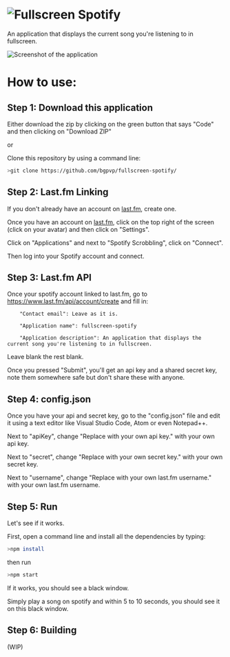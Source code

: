 # ![Fullscreen Spotify](https://raw.githubusercontent.com/bgpvp/fullscreen-spotify/main/src/logo.png)
An application that displays the current song you're listening to in fullscreen.

![Screenshot of the application](https://raw.githubusercontent.com/bgpvp/fullscreen-spotify/main/src/screenshot.jpeg)

# How to use:

## Step 1: Download this application

Either download the zip by clicking on the green button that says "Code" and then clicking on "Download ZIP"

or

Clone this repository by using a command line:

```bash
>git clone https://github.com/bgpvp/fullscreen-spotify/
```

## Step 2: Last.fm Linking

If you don't already have an account on [last.fm](https://last.fm), create one.

Once you have an account on [last.fm](https://last.fm), click on the top right of the screen (click on your avatar) and then click on "Settings".

Click on "Applications" and next to "Spotify Scrobbling", click on "Connect".

Then log into your Spotify account and connect.

## Step 3: Last.fm API

Once your spotify account linked to last.fm, go to https://www.last.fm/api/account/create and fill in:

        "Contact email": Leave as it is.

        "Application name": fullscreen-spotify

        "Application description": An application that displays the current song you're listening to in fullscreen.

Leave blank the rest blank.

Once you pressed "Submit", you'll get an api key and a shared secret key, note them somewhere safe but don't share these with anyone.

## Step 4: config.json

Once you have your api and secret key, go to the "config.json" file and edit it using a text editor like Visual Studio Code, Atom or even Notepad++.

Next to "apiKey", change "Replace with your own api key." with your own api key.

Next to "secret", change "Replace with your own secret key." with your own secret key.

Next to "username", change "Replace with your own last.fm username." with your own last.fm username.

## Step 5: Run

Let's see if it works.

First, open a command line and install all the dependencies by typing:

```bash
>npm install
```

then run 

```bash
>npm start
```

If it works, you should see a black window.

Simply play a song on spotify and within 5 to 10 seconds, you should see it on this black window.

## Step 6: Building 

(WIP)